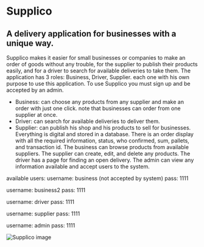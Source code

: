# Supplico
## A delivery application for businesses with a unique way.
Supplico makes it easier for small businesses or companies to make an order of goods without any trouble, for the supplier to publish their products easily, and for a driver to search for available deliveries to take them. 
The application has 3 roles: Business, Driver, Supplier. each one with his own purpose to use this application.
To use Supplico you must sign up and be accepted by an admin.
 - Business: can choose any products from any supplier and make an order with just one click. note that businesses can order from one supplier at once.
 - Driver: can search for available deliveries to deliver them.
 - Supplier: can publish his shop and his products to sell for businesses.
Everything is digital and stored in a database.
There is an order display with all the required information, status, who confirmed, sum, pallets, and transaction id.
The business can browse products from available suppliers.
The supplier can create, edit, and delete any products.
The driver has a page for finding an open delivery.
The admin can view any information available and accept users to the system.

available users:
username: business (not accepted by system)
pass: 1111

username: business2
pass: 1111

username: driver
pass: 1111

username: supplier
pass: 1111

username: admin
pass: 1111

![Supplico image](https://github.com/lidan16122/Supplico/assets/108627871/24e439a6-f743-4948-b3fe-5d0fb0e577c2)
